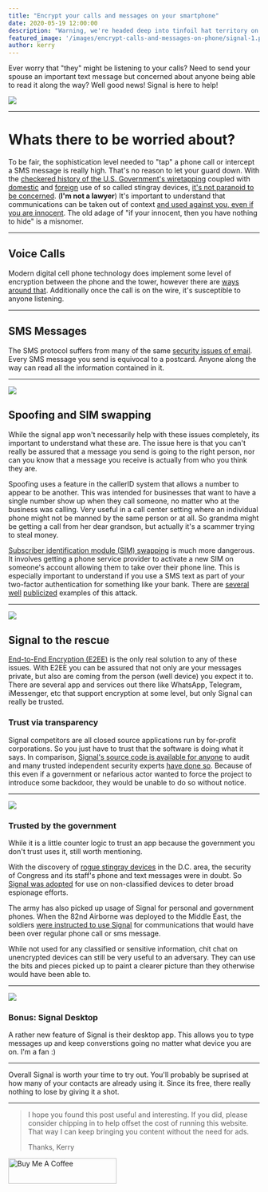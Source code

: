 ```yaml
---
title: "Encrypt your calls and messages on your smartphone"
date: 2020-05-19 12:00:00
description: "Warning, we're headed deep into tinfoil hat territory on this one. Keeping prying eyes and ears away from your mobile phone communications is easier than you probably think. "
featured_image: '/images/encrypt-calls-and-messages-on-phone/signal-1.png'
author: kerry
---
```


Ever worry that "they" might be listening to your calls? Need to send your spouse an important text message but concerned about anyone being able to read it along the way? Well good news! Signal is here to help!

![](/images/encrypt-calls-and-messages-on-phone/photo-1524860769472-246b6afea403.jpeg)

---

# Whats there to be worried about?

To be fair, the sophistication level needed to "tap" a phone call or intercept a SMS message is really high. That's no reason to let your guard down. With the [checkered history of the U.S. Government's wiretapping](https://www.aclu.org/other/myths-and-realities-about-patriot-act) coupled with [domestic](https://www.eff.org/pages/cell-site-simulatorsimsi-catchers) and [foreign](https://www.wired.com/story/dcs-stingray-dhs-surveillance/) use of so called stingray devices, [it's not paranoid to be concerned](https://www.aclu.org/issues/privacy-technology/surveillance-technologies/stingray-tracking-devices-whos-got-them). (**I'm not a lawyer**) It's important to understand that communications can be taken out of context [and used against you, even if you are innocent](https://www.youtube.com/watch?v=d-7o9xYp7eE). The old adage of "if your innocent, then you have nothing to hide" is a misnomer. 

---

## Voice Calls

Modern digital cell phone technology does implement some level of encryption between the phone and the tower, however there are [ways around that](https://arstechnica.com/information-technology/2018/06/lte-wireless-connections-used-by-billions-arent-as-secure-as-we-thought/). Additionally once the call is on the wire, it's susceptible to anyone listening.  

---

## SMS Messages

The SMS protocol suffers from many of the same [security issues of email](https://kerryhatcher.ghost.io/its-time-to-switch-to-a-new-email-provider/). Every SMS message you send is equivocal to a postcard. Anyone along the way can read all the information contained in it. 

---

![](/images/encrypt-calls-and-messages-on-phone/photo-1562831915-6524120efded.jpeg)

## Spoofing and SIM swapping

While the signal app won't necessarily help with these issues completely, its important to understand what these are. The issue here is that you can't really be assured that a message you send is going to the right person, nor can you know that a message you receive is actually from who you think they are.

Spoofing uses a feature in the callerID system that allows a number to appear to be another. This was intended for businesses that want to have a single number show up when they call someone, no matter who at the business was calling. Very useful in a call center setting where an individual phone might not be manned by the same person or at all. So grandma might be getting a call from her dear grandson, but actually it's a scammer trying to steal money. 

[Subscriber identification module (SIM) swapping](https://www.consumer.ftc.gov/blog/2019/10/sim-swap-scams-how-protect-yourself) is much more dangerous. It involves getting a phone service provider to activate a new SIM on someone's account allowing them to take over their phone line. This is especially important to understand if you use a SMS text as part of your two-factor authentication for something like your bank. There are [several](https://www.vice.com/en_us/article/j5bpg7/sim-hijacking-t-mobile-stories) [well](https://cointelegraph.com/news/victim-of-24-million-sim-swap-case-writes-open-letter-to-fcc-chairman) [publicized](https://krebsonsecurity.com/2019/05/nine-charged-in-alleged-sim-swapping-ring/) examples of this attack. 


---


![](/images/encrypt-calls-and-messages-on-phone/image-3.png)


## Signal to the rescue

[End-to-End Encryption (E2EE)](https://www.wired.com/2014/11/hacker-lexicon-end-to-end-encryption/) is the only real solution to any of these issues. With E2EE you can be assured that not only are your messages private, but also are coming from the person (well device) you expect it to. There are several app and services out there like WhatsApp, Telegram, iMessenger, etc that support encryption at some level, but only Signal can really be trusted. 

### Trust via transparency

Signal competitors are all closed source applications run by for-profit corporations. So you just have to trust that the software is doing what it says. In comparison, [Signal's source code is available for anyone](https://github.com/signalapp) to audit and many trusted independent security experts [have done so](https://eprint.iacr.org/2016/1013.pdf). Because of this even if a government or nefarious actor wanted to force the project to introduce some backdoor, they would be unable to do so without notice. 

---


![](/images/encrypt-calls-and-messages-on-phone/image-3.png)

### Trusted by the government

While it is a little counter logic to trust an app because the government you don't trust uses it, still worth mentioning.

With the discovery of [rogue stingray devices](https://www.wired.com/story/dcs-stingray-dhs-surveillance/) in the D.C. area, the security of Congress and its staff's phone and text messages were in doubt. So [Signal was adopted](https://www.wired.com/story/dcs-stingray-dhs-surveillance/) for use on non-classified devices to deter broad espionage efforts.

The army has also picked up usage of Signal for personal and government phones. When the 82nd Airborne was deployed to the Middle East, the soldiers [were instructed to use Signal](https://www.militarytimes.com/flashpoints/2020/01/23/deployed-82nd-airborne-unit-told-to-use-these-encrypted-messaging-apps-on-government-cellphones/) for communications that would have been over regular phone call or sms message.  


While not used for any classified or sensitive information, chit chat on unencrypted devices can still be very useful to an adversary. They can use the bits and pieces picked up to paint a clearer picture than they otherwise would have been able to.   

---

![](/images/encrypt-calls-and-messages-on-phone/image-4.png)


### Bonus: Signal Desktop

A rather new feature of Signal is their desktop app. This allows you to type messages up and keep converstions going no matter what device you are on. I'm a fan :) 

---

Overall Signal is worth your time to try out. You'll probably be suprised at how many of your contacts are already using it. Since its free, there really nothing to lose by giving it a shot. 

--- 

> I hope you found this post useful and interesting. If you did, please consider chipping in to help offset the cost of running this website. That way I can keep bringing you content without the need for ads.  
>   
> Thanks, Kerry

<a href="https://www.buymeacoffee.com/kerryhatcher" target="_blank"><img src="https://cdn.buymeacoffee.com/buttons/arial-green.png" alt="Buy Me A Coffee" style="height: 51px !important;width: 217px !important;" ></a>